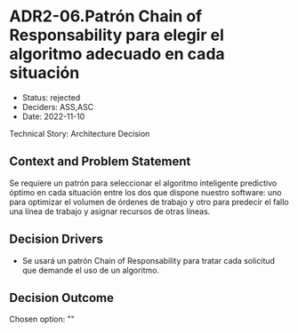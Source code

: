 # ADR2-06.Patrón Chain of Responsability para elegir el algoritmo adecuado en cada situación

* Status: rejected
* Deciders: ASS,ASC
* Date: 2022-11-10

Technical Story: Architecture Decision

## Context and Problem Statement

Se requiere un patrón para seleccionar el algoritmo inteligente predictivo óptimo en cada situación entre los dos que dispone nuestro software: uno para optimizar el volumen de órdenes de trabajo y otro para predecir el fallo una línea de trabajo y asignar recursos de otras líneas.

## Decision Drivers

* Se usará un patrón Chain of Responsability para tratar cada solicitud que demande el uso de un algoritmo.

## Decision Outcome

Chosen option: ""
